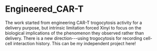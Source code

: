 # Engineered_CAR-T
The work started from engineering CAR-T trogocytosis activity for a delivery purpose, but intrinsic limitation forced Xinyi to focus on the biological implications of the phenomenon they observed rather than delivery. There is a new direction---using trogocytosis for recording cell-cell interaction history. This can be my independent project here!
